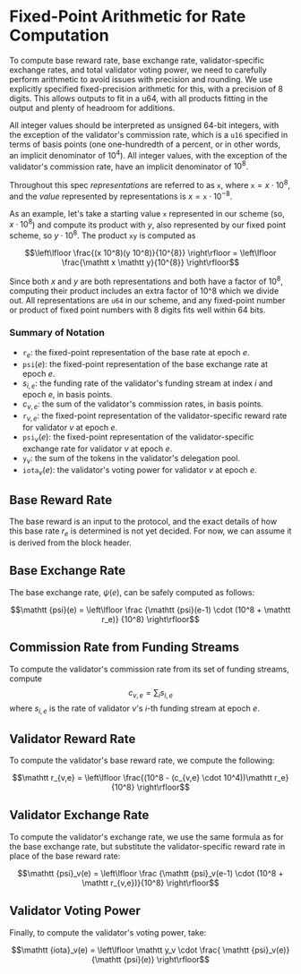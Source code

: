 # Fixed-Point Arithmetic for Rate Computation

To compute base reward rate, base exchange rate, validator-specific exchange
rates, and total validator voting power, we need to carefully perform
arithmetic to avoid issues with precision and rounding. We use explicitly
specified fixed-precision arithmetic for this, with a precision of 8 digits.
This allows outputs to fit in a u64, with all products fitting in the output
and plenty of headroom for additions.

All integer values should be interpreted as unsigned 64-bit integers, with the
exception of the validator's commission rate, which is a `u16` specified in
terms of basis points (one one-hundredth of a percent, or in other words, an
implicit denominator of $10^{4}$). All integer values, with the exception of the
validator's commission rate, have an implicit denominator of $10^8$. 

Throughout this spec *representations* are referred to as $\mathtt x$, where
$\mathtt x = x \cdot 10^{8}$, and the *value* represented by representations is
$x = \mathtt x \cdot 10^{-8}$.

As an example, let's take a starting value $\mathtt x$ represented in our scheme (so,
$x \cdot 10^8$) and compute its product with $y$, also represented by our fixed point
scheme, so $y \cdot 10^8$. The product $\mathtt x \mathtt y$ is computed as 

$$\left\lfloor \frac{(x 10^8)(y 10^8)}{10^{8}} \right\rfloor = \left\lfloor \frac{\mathtt x \mathtt y}{10^{8}} \right\rfloor$$

Since both $x$ and $y$ are both representations and both have a factor of
$10^8$, computing their product includes an extra factor of 10^8 which we
divide out. All representations are `u64` in our scheme, and any fixed-point
number or product of fixed point numbers with 8 digits fits well within 64
bits.


### Summary of Notation

* $\mathtt r_{e}$: the fixed-point representation of the base rate at epoch $e$.
* $\mathtt {psi}(e)$: the fixed-point representation of the base exchange rate at epoch $e$.
* $s_{i, e}$: the funding rate of the validator's funding stream at index $i$ and epoch $e$, in basis points.
* $c_{v,e}$: the sum of the validator's commission rates, in basis points.
* $\mathtt r_{v,e}$: the fixed-point representation of the validator-specific reward rate for validator $v$ at epoch $e$.
* $\mathtt {psi}_v(e)$: the fixed-point representation of the validator-specific exchange rate for validator $v$ at epoch $e$.
* $\mathtt y_{v}$: the sum of the tokens in the validator's delegation pool.
* $\mathtt {iota}_v(e)$: the validator's voting power for validator $v$ at epoch $e$.

## Base Reward Rate

The base reward is an input to the protocol, and the exact details of how this
base rate $r_{e}$ is determined is not yet decided. For now, we can assume it is
derived from the block header.


## Base Exchange Rate

The base exchange rate, $\psi(e)$, can be safely computed as follows:

$$\mathtt {psi}(e) = \left\lfloor \frac {\mathtt {psi}(e-1) \cdot (10^8 + \mathtt r_e)} {10^8} \right\rfloor$$

## Commission Rate from Funding Streams

To compute the validator's commission rate from its set of funding streams, compute
$$c_{v,e} = \sum_{i} s_{i,e}$$
where $s_{i, e}$ is the rate of validator $v$'s $i$-th funding stream at epoch $e$.

## Validator Reward Rate

To compute the validator's base reward rate, we compute the following:

$$\mathtt r_{v,e} = \left\lfloor \frac{(10^8 - (c_{v,e} \cdot 10^4))\mathtt r_e}{10^8} \right\rfloor$$

## Validator Exchange Rate

To compute the validator's exchange rate, we use the same formula as for the
base exchange rate, but substitute the validator-specific reward rate in place
of the base reward rate:

$$\mathtt {psi}_v(e) = \left\lfloor \frac {\mathtt {psi}_v(e-1) \cdot (10^8 + \mathtt r_{v,e})}{10^8} \right\rfloor$$

## Validator Voting Power

Finally, to compute the validator's voting power, take:

$$\mathtt {iota}_v(e) = \left\lfloor \mathtt y_v \cdot \frac{ \mathtt {psi}_v(e)}{\mathtt {psi}(e)} \right\rfloor$$
